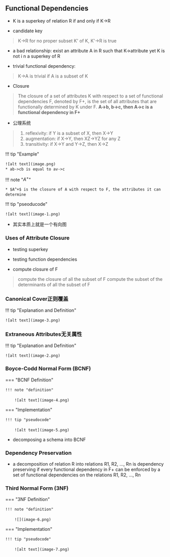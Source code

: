 ## Functional Dependencies

* K is a superkey of relation R if and only if K->R

* candidate key

> K->R
> for no proper subset K' of K, K'->R is true

* a bad relationship: exist an attribute A in R such that K->attribute yet K is not i n a superkey of R

* trivial functional dependency:

> K->A is trivial if A is a subset of K

* Closure
> The closure of a set of attributes K with respect to a set of functional dependencies F, denoted by F+, is the set of all attributes that are functionally determined by K under F.
**A->b, b->c, then A->c is a functional dependency in F+**

* 公理系统

> 1. reflexivity: 
>    if Y is a subset of X, then X->Y
> 2. augmentation:
>    if X->Y, then XZ->YZ for any Z
> 3. transitivity:
>    if X->Y and Y->Z, then X->Z

!!! tip "Example"

    ![alt text](image.png)
    * ab->cb is equal to av->c


!!! note "$A^+$"

    * $A^+$ is the closure of A with respect to F, the attributes it can determine


!!! tip "pseoducode"

    ![alt text](image-1.png)

* 其实本质上就是一个有向图

### Uses of Attribute Closure

* testing superkey

* testing function dependencies

* compute closure of F

> compute the closure of all the subset of F
> compute the subset of the determinants of all the subset of F

### Canonical Cover正则覆盖

!!! tip "Explanation and Definition"

    ![alt text](image-3.png)






### Extraneous Attributes无关属性

!!! tip "Explanation and Definition"

    ![alt text](image-2.png)




### Boyce-Codd Normal Form (BCNF)

=== "BCNF Definition"
    
    !!! note "definition"

        ![alt text](image-4.png)

=== "Implementation"

    !!! tip "pseudocode"

        ![alt text](image-5.png)

* decomposing a schema into BCNF


### Dependency Preservation

* a decomposition of relation R into relations R1, R2, ..., Rn is dependency preserving if every functional dependency in F+ can be enforced by a set of functional dependencies on the relations R1, R2, ..., Rn

### Third Normal Form (3NF)

=== "3NF Definition"
   
    !!! note "definition"

        ![](image-6.png)

=== "Implementation"

    !!! tip "pseudocode"

        ![alt text](image-7.png)


    






    